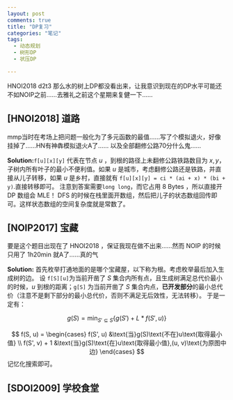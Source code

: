 ```yaml
---
layout: post
comments: true
title: "DP复习"
categories: "笔记"
tags:
  - 动态规划
  - 树形DP
  - 状压DP

---
```



HNOI2018 d2t3 那么水的树上DP都没看出来，让我意识到现在的DP水平可能还不如NOIP之前……去雅礼之前这个星期来复健一下……

## [HNOI2018] 道路
mmp当时在考场上把问题一般化为了多元函数的最值……写了个模拟退火，好像挂掉了……HN有神犇模拟退火A了…… 以及全部翻修公路70分什么鬼……

**Solution:**`f[u][x][y]` 代表在节点 $u$ ，到根的路径上未翻修公路铁路数目为 $x, y$，子树内所有叶子的最小不便利值。如果 $u$ 是城市，考虑翻修公路还是铁路，并直接从儿子转移，如果 $u$ 是乡村，直接就有 `f[u][x][y] = ci * (ai + x) * (bi + y)`.直接转移即可。
注意到答案需要`long long`，而它占用 8 Bytes ，所以直接开 DP 数组会 MLE！
DFS 的时候在栈里面开数组，然后把儿子的状态数组回传即可。这样状态数组的空间复杂度就是常数了。

## [NOIP2017] 宝藏
要是这个题目出现在了 HNOI2018 ，保证我现在做不出来……然而 NOIP 的时候只用了 1h20min 就A了……真的气

**Solution:** 首先枚举打通地面的是哪个宝藏屋，以下称为根。考虑枚举最后加入生成树的边。
设 `f[S][u]`为当前开凿了 $S$ 集合内所有点，且生成树满足总代价最小的时候，$u$ 到根的距离；`g[S]` 为当前开凿了 $S$ 集合内点，**已开发部分**的最小总代价（注意不是剩下部分的最小总代价，否则不满足无后效性，无法转移）。
于是一定有：

$$
g(S) = \min_{S' \subseteq S} \{g(S') + L * f(S', u)\}
$$

$$
f(S, u) = \begin{cases}
f(S', u) &\text{当}g(S)\text{不在}u\text{取得最小值} \\
f(S', v) + 1  &\text{当}g(S)\text{在}u\text{取得最小值},(u, v)\text{为原图中边}
\end{cases}
$$
记忆化搜索即可。
## [SDOI2009] 学校食堂


